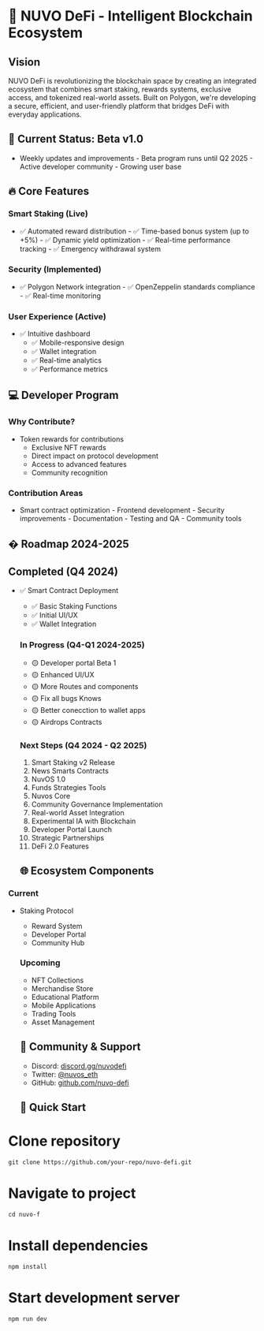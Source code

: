   # 🌟 NUVO DeFi - Intelligent Blockchain Ecosystem
    
   ## Vision
   NUVO DeFi is revolutionizing the blockchain space by creating an integrated ecosystem that combines smart staking, rewards systems, exclusive access, and tokenized real-world assets. Built on Polygon, we're developing a secure, efficient, and user-friendly platform that bridges DeFi with everyday applications.
    
   ## 🎯 Current Status: Beta v1.0
   - Weekly updates and improvements
    - Beta program runs until Q2 2025
    - Active developer community
    - Growing user base
    
  ## 🔥 Core Features
    
  ### Smart Staking (Live)
   - ✅ Automated reward distribution
    - ✅ Time-based bonus system (up to +5%)
    - ✅ Dynamic yield optimization
    - ✅ Real-time performance tracking
    - ✅ Emergency withdrawal system
    
   ### Security (Implemented)
   - ✅ Polygon Network integration
    - ✅ OpenZeppelin standards compliance
    - ✅ Real-time monitoring
    
   ### User Experience (Active)
  - ✅ Intuitive dashboard
    - ✅ Mobile-responsive design
    - ✅ Wallet integration
    - ✅ Real-time analytics
    - ✅ Performance metrics
    
  ## 💻 Developer Program
    
   ### Why Contribute?
  - Token rewards for contributions
    - Exclusive NFT rewards
    - Direct impact on protocol development
    - Access to advanced features
    - Community recognition
    
   ### Contribution Areas
   - Smart contract optimization
    - Frontend development
    - Security improvements
    - Documentation
    - Testing and QA
    - Community tools
    
  ## � Roadmap 2024-2025
    
  ## Completed (Q4 2024)
  - ✅ Smart Contract Deployment
    - ✅ Basic Staking Functions
    - ✅ Initial UI/UX
    - ✅ Wallet Integration
    
    ### In Progress (Q4-Q1 2024-2025)
    - 🟡 Developer portal Beta 1
    - 🟡 Enhanced UI/UX
    - 🟡 More Routes and components
    - 🟡 Fix all bugs Knows
    - 🟡 Better conecction to wallet apps
    - 🟡 Airdrops Contracts
    
    ### Next Steps (Q4 2024 - Q2 2025)
    1. Smart Staking v2 Release
    2. News Smarts Contracts
    3. NuvOS 1.0
    4. Funds Strategies Tools
    5. Nuvos Core
    6. Community Governance Implementation
    7. Real-world Asset Integration
    8. Experimental IA with Blockchain
    9. Developer Portal Launch
    10. Strategic Partnerships
    11. DeFi 2.0 Features
    
    ## 🌐 Ecosystem Components
    
  ### Current
  - Staking Protocol
    - Reward System
    - Developer Portal
    - Community Hub
    
    ### Upcoming
    - NFT Collections
    - Merchandise Store
    - Educational Platform
    - Mobile Applications
    - Trading Tools
    - Asset Management
    
    ## 🤝 Community & Support
    - Discord: [discord.gg/nuvodefi](https://discord.gg/ee5uZXej)
    - Twitter: [@nuvos_eth](https://x.com/nuvos_eth)
    - GitHub: [github.com/nuvo-defi](https://github.com/nuvo-defi)
    
    ## 🚀 Quick Start
  # Clone repository
    git clone https://github.com/your-repo/nuvo-defi.git
    
  # Navigate to project
    cd nuvo-f
    
  # Install dependencies
    npm install
    
  # Start development server
    npm run dev
